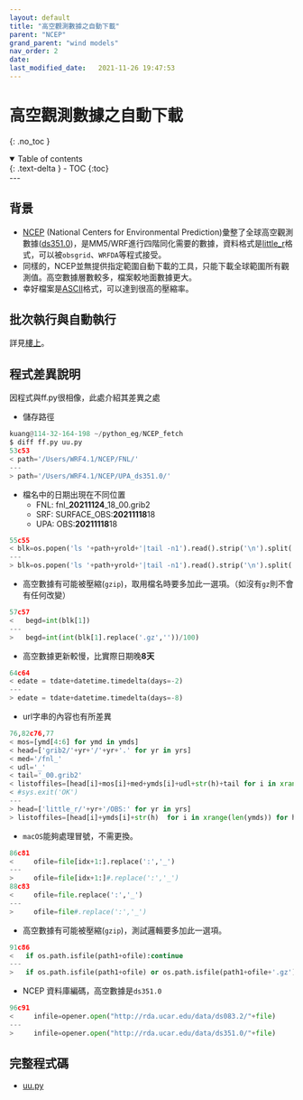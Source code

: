 ```yaml
---
layout: default
title: "高空觀測數據之自動下載"
parent: "NCEP"
grand_parent: "wind models"
nav_order: 2
date:               
last_modified_date:   2021-11-26 19:47:53
---
```


# 高空觀測數據之自動下載 

{: .no_toc }

<details open markdown="block">
  <summary>
    Table of contents
  </summary>
  {: .text-delta }
- TOC
{:toc}
</details>
---

## 背景
- [NCEP](https://www.weather.gov/ncep/) (National Centers for Environmental Prediction)彙整了全球高空觀測數據([ds351.0](https://rda.ucar.edu/datasets/ds351.0/#!description))，是MM5/WRF進行四階同化需要的數據，資料格式是[little_r](https://www2.mmm.ucar.edu/wrf/users/wrfda/OnlineTutorial/Help/littler.html)格式，可以被`obsgrid`、`WRFDA`等程式接受。
- 同樣的，NCEP並無提供指定範圍自動下載的工具，只能下載全球範圍所有觀測值。高空數據層數較多，檔案較地面數據更大。
- 幸好檔案是[ASCII](https://zh.wikipedia.org/wiki/ASCII)格式，可以達到很高的壓縮率。

## 批次執行與自動執行
詳見[樓上](https://sinotec2.github.io/jtd/docs/wind_models/NCEP/)。

## 程式差異說明
因程式與ff.py很相像，此處介紹其差異之處
- 儲存路徑

```python
kuang@114-32-164-198 ~/python_eg/NCEP_fetch
$ diff ff.py uu.py
53c53
< path='/Users/WRF4.1/NCEP/FNL/'
---
> path='/Users/WRF4.1/NCEP/UPA_ds351.0/'
```

- 檔名中的日期出現在不同位置
  - FNL: fnl_**20211124**_18_00.grib2
  - SRF: SURFACE_OBS:**20211118**18
  - UPA: OBS:**20211118**18

```python
55c55
< blk=os.popen('ls '+path+yrold+'|tail -n1').read().strip('\n').split('_')
---
> blk=os.popen('ls '+path+yrold+'|tail -n1').read().strip('\n').split('_')[-1].split(':')
```

- 高空數據有可能被壓縮(`gzip`)，取用檔名時要多加此一選項。（如沒有`gz`則不會有任何改變）

```python
57c57
<   begd=int(blk[1])
---
>   begd=int(int(blk[1].replace('.gz',''))/100)
```

- 高空數據更新較慢，比實際日期晚**8天**

```python
64c64
< edate = tdate+datetime.timedelta(days=-2)
---
> edate = tdate+datetime.timedelta(days=-8)
```

- url字串的內容也有所差異

```python
76,82c76,77
< mos=[ymd[4:6] for ymd in ymds]
< head=['grib2/'+yr+'/'+yr+'.' for yr in yrs]
< med='/fnl_'
< udl='_'
< tail='_00.grib2'
< listoffiles=[head[i]+mos[i]+med+ymds[i]+udl+str(h)+tail for i in xrange(len(ymds)) for h in ['00','06','12','18']]
< #sys.exit('OK')
---
> head=['little_r/'+yr+'/OBS:' for yr in yrs]
> listoffiles=[head[i]+ymds[i]+str(h)  for i in xrange(len(ymds)) for h in ['00','06','12','18']]
```

- `macOS`能夠處理冒號，不需更換。

```python
86c81
<     ofile=file[idx+1:].replace(':','_')
---
>     ofile=file[idx+1:]#.replace(':','_')
88c83
<     ofile=file.replace(':','_')
---
>     ofile=file#.replace(':','_')
```

- 高空數據有可能被壓縮(`gzip`)，測試邏輯要多加此一選項。

```python
91c86
<   if os.path.isfile(path1+ofile):continue
---
>   if os.path.isfile(path1+ofile) or os.path.isfile(path1+ofile+'.gz') :continue
```

- NCEP 資料庫編碼，高空數據是`ds351.0`

```python
96c91
<     infile=opener.open("http://rda.ucar.edu/data/ds083.2/"+file)
---
>     infile=opener.open("http://rda.ucar.edu/data/ds351.0/"+file)
```

## 完整程式碼
- [uu.py](https://raw.githubusercontent.com/sinotec2/python_eg/master/NCEP_fetch/uu.py)
